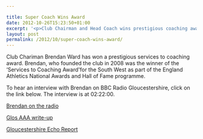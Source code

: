 ```yaml
---

title: Super Coach Wins Award
date: 2012-10-26T15:23:50+01:00
excerpt: '<p>Club Chairman and Head Coach wins prestigious coaching award - click on the link to see latest coverage...</p>'
layout: post
permalink: /2012/10/super-coach-wins-award/
---
```

Club Chariman Brendan Ward has won a prestigious services to coaching award. Brendan, who founded the club in 2008 was the winner of the &#8216;Services to Coaching Award'for the South West as part of the England Athletics National Awards and Hall of Fame programme.

To hear an interview with Brendan on BBC Radio Gloucestershire, click on the link below. The interview is at 02:22:00.

<a href="http://www.bbc.co.uk/programmes/p00zb9fh" target="_blank" rel="nofollow">Brendan on the radio</a>

<a href="http://www.glosaaa.org.uk/" target="_blank" rel="nofollow">Glos AAA write-up</a>

<a href="http://www.thisisgloucestershire.co.uk/Striders-coach-Ward-best-South-West/story-17208434-detail/story.html" target="_blank" rel="nofollow">Gloucestershire Echo Report</a>